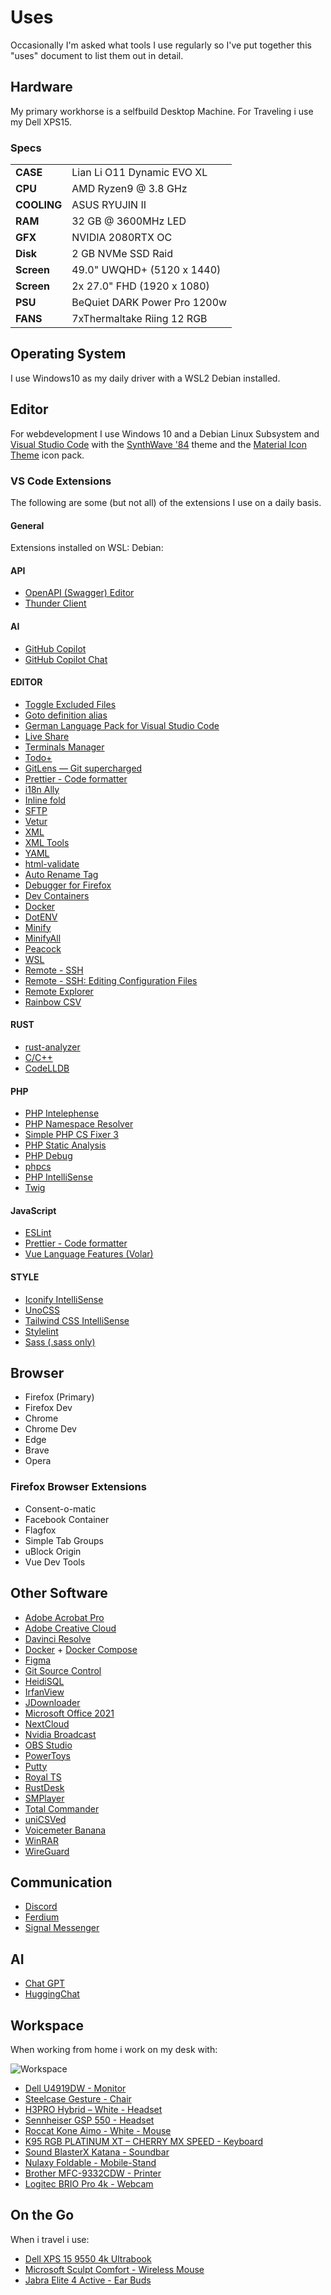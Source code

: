 # Uses

Occasionally I'm asked what tools I use regularly so I've put together this "uses" document to list them out in detail.

## Hardware

My primary workhorse is a selfbuild Desktop Machine. For Traveling i use my Dell XPS15.

### Specs

|             |                              |
| ----------- | ---------------------------- |
| **CASE**    | Lian Li O11 Dynamic EVO XL   |
| **CPU**     | AMD Ryzen9 @ 3.8 GHz         |
| **COOLING** | ASUS RYUJIN II               |
| **RAM**     | 32 GB @ 3600MHz LED          |
| **GFX**     | NVIDIA 2080RTX OC            |
| **Disk**    | 2 GB NVMe SSD Raid           |
| **Screen**  | 49.0" UWQHD+ (5120 x 1440)   |
| **Screen**  | 2x 27.0" FHD (1920 x 1080)   |
| **PSU**     | BeQuiet DARK Power Pro 1200w |
| **FANS**    | 7xThermaltake Riing 12 RGB   |

## Operating System

I use Windows10 as my daily driver with a WSL2 Debian installed.

## Editor

For webdevelopment I use Windows 10 and a Debian Linux Subsystem and [Visual Studio Code](https://code.visualstudio.com) with the [SynthWave '84](https://marketplace.visualstudio.com/items?itemName=RobbOwen.synthwave-vscode) theme and the [Material Icon Theme](https://marketplace.visualstudio.com/items?itemName=PKief.material-icon-theme) icon pack.

### VS Code Extensions

The following are some (but not all) of the extensions I use on a daily basis.

#### General

Extensions installed on WSL: Debian:

#### API

- [OpenAPI (Swagger) Editor](https://marketplace.visualstudio.com/items?itemName=42crunch.vscode-openapi)
- [Thunder Client](https://marketplace.visualstudio.com/items?itemName=rangav.vscode-thunder-client)

#### AI

- [GitHub Copilot](https://marketplace.visualstudio.com/items?itemName=github.copilot)
- [GitHub Copilot Chat](https://marketplace.visualstudio.com/items?itemName=github.copilot-chat)

#### EDITOR

- [Toggle Excluded Files](https://marketplace.visualstudio.com/items?itemName=amodio.toggle-excluded-files)
- [Goto definition alias](https://marketplace.visualstudio.com/items?itemName=antfu.goto-alias)
- [German Language Pack for Visual Studio Code](https://marketplace.visualstudio.com/items?itemName=ms-ceintl.vscode-language-pack-de)
- [Live Share](https://marketplace.visualstudio.com/items?itemName=ms-vsliveshare.vsliveshare)
- [Terminals Manager](https://marketplace.visualstudio.com/items?itemName=fabiospampinato.vscode-terminals)
- [Todo+](https://marketplace.visualstudio.com/items?itemName=fabiospampinato.vscode-todo-plus)
- [GitLens — Git supercharged](https://marketplace.visualstudio.com/items?itemName=eamodio.gitlens)
- [Prettier - Code formatter](https://marketplace.visualstudio.com/items?itemName=esbenp.prettier-vscode)
- [i18n Ally](https://marketplace.visualstudio.com/items?itemName=lokalise.i18n-ally)
- [Inline fold](https://marketplace.visualstudio.com/items?itemName=moalamri.inline-fold)
- [SFTP](https://marketplace.visualstudio.com/items?itemName=natizyskunk.sftp)
- [Vetur](https://marketplace.visualstudio.com/items?itemName=octref.vetur)
- [XML](https://marketplace.visualstudio.com/items?itemName=redhat.vscode-xml)
- [XML Tools](https://marketplace.visualstudio.com/items?itemName=DotJoshJohnson.xml)
- [YAML](https://marketplace.visualstudio.com/items?itemName=redhat.vscode-yaml)
- [html-validate](https://marketplace.visualstudio.com/items?itemName=tobiashansson.html-validate-vscode)
- [Auto Rename Tag](https://marketplace.visualstudio.com/items?itemName=formulahendry.auto-rename-tag)
- [Debugger for Firefox](https://marketplace.visualstudio.com/items?itemName=firefox-devtools.vscode-firefox-debug)
- [Dev Containers](https://marketplace.visualstudio.com/items?itemName=ms-vscode-remote.remote-containers)
- [Docker](https://marketplace.visualstudio.com/items?itemName=ms-azuretools.vscode-docker)
- [DotENV](https://marketplace.visualstudio.com/items?itemName=mikestead.dotenv)
- [Minify](https://marketplace.visualstudio.com/items?itemName=HookyQR.minify)
- [MinifyAll](https://marketplace.visualstudio.com/items?itemName=josee9988.minifyall)
- [Peacock](https://marketplace.visualstudio.com/items?itemName=johnpapa.vscode-peacock)
- [WSL](https://marketplace.visualstudio.com/items?itemName=ms-vscode-remote.remote-wsl)
- [Remote - SSH](https://marketplace.visualstudio.com/items?itemName=ms-vscode-remote.remote-ssh)
- [Remote - SSH: Editing Configuration Files](https://marketplace.visualstudio.com/items?itemName=ms-vscode-remote.remote-ssh-edit)
- [Remote Explorer](https://marketplace.visualstudio.com/items?itemName=ms-vscode.remote-explorer)
- [Rainbow CSV](https://marketplace.visualstudio.com/items?itemName=mechatroner.rainbow-csv)


#### RUST
- [rust-analyzer](https://marketplace.visualstudio.com/items?itemName=rust-lang.rust-analyzer)
- [C/C++](https://marketplace.visualstudio.com/items?itemName=ms-vscode.cpptools)
- [CodeLLDB](https://marketplace.visualstudio.com/items?itemName=vadimcn.vscode-lldb)

#### PHP

- [PHP Intelephense](https://marketplace.visualstudio.com/items?itemName=bmewburn.vscode-intelephense-client)
- [PHP Namespace Resolver](https://marketplace.visualstudio.com/items?itemName=MehediDracula.php-namespace-resolver)
- [Simple PHP CS Fixer 3](https://marketplace.visualstudio.com/items?itemName=PHLAK.simple-php-cs-fixer-3)
- [PHP Static Analysis](https://marketplace.visualstudio.com/items?itemName=breezelin.phpstan)
- [PHP Debug](https://marketplace.visualstudio.com/items?itemName=xdebug.php-debug)
- [phpcs](https://marketplace.visualstudio.com/items?itemName=ikappas.phpcs)
- [PHP IntelliSense](https://marketplace.visualstudio.com/items?itemName=zobo.php-intellisense)
- [Twig](https://marketplace.visualstudio.com/items?itemName=whatwedo.twig)

#### JavaScript

- [ESLint](https://marketplace.visualstudio.com/items?itemName=dbaeumer.vscode-eslint)
- [Prettier - Code formatter](https://marketplace.visualstudio.com/items?itemName=esbenp.prettier-vscode)
- [Vue Language Features (Volar)](https://marketplace.visualstudio.com/items?itemName=Vue.volar)


#### STYLE

- [Iconify IntelliSense](https://marketplace.visualstudio.com/items?itemName=antfu.iconify)
- [UnoCSS](https://marketplace.visualstudio.com/items?itemName=antfu.unocss)
- [Tailwind CSS IntelliSense](https://marketplace.visualstudio.com/items?itemName=bradlc.vscode-tailwindcss)
- [Stylelint](https://marketplace.visualstudio.com/items?itemName=stylelint.vscode-stylelint)
- [Sass (.sass only)](https://marketplace.visualstudio.com/items?itemName=syler.sass-indented)

## Browser

- Firefox (Primary)
- Firefox Dev
- Chrome
- Chrome Dev
- Edge
- Brave
- Opera

### Firefox Browser Extensions

- Consent-o-matic
- Facebook Container
- Flagfox
- Simple Tab Groups
- uBlock Origin
- Vue Dev Tools

## Other Software

- [Adobe Acrobat Pro](https://www.adobe.com/de/acrobat/acrobat-pro.html)
- [Adobe Creative Cloud](https://www.adobe.com/de/creativecloud.html)
- [Davinci Resolve](https://www.blackmagicdesign.com/de/products/davinciresolve)
- [Docker](https://www.docker.com) + [Docker Compose](https://docs.docker.com/compose/)
- [Figma](https://www.figma.com/)
- [Git Source Control](https://git-scm.com)
- [HeidiSQL](https://www.heidisql.com/)
- [IrfanView](https://www.irfanview.de/)
- [JDownloader](https://jdownloader.org/)
- [Microsoft Office 2021](https://www.microsoft.com/de-de/microsoft-365/get-started-with-office-2021?market=de)
- [NextCloud](https://nextcloud.com/de/install/)
- [Nvidia Broadcast](https://www.nvidia.com/de-de/geforce/broadcasting/broadcast-app/)
- [OBS Studio](https://obsproject.com)
- [PowerToys](https://learn.microsoft.com/de-de/windows/powertoys/)
- [Putty](https://putty.org/)
- [Royal TS](https://www.royalapps.com)
- [RustDesk](https://rustdesk.com/)
- [SMPlayer](https://www.smplayer.info/de/downloads)
- [Total Commander](https://www.ghisler.com)
- [uniCSVed](https://home.hccnet.nl/s.j.francke/software/software.htm)
- [Voicemeter Banana](https://vb-audio.com/Voicemeeter/banana.htm)
- [WinRAR](https://www.winrar.de/downld.php)
- [WireGuard](https://www.wireguard.com/)

## Communication

- [Discord](https://discord.com/)
- [Ferdium](https://ferdium.org/)
- [Signal Messenger](https://signal.org/)

## AI

- [Chat GPT](https://chat.openai.com/)
- [HuggingChat](https://huggingface.co/chat/)

## Workspace



When working from home i work on my desk with:

![Workspace](workspace.jpg)

- [Dell U4919DW - Monitor](https://www.amazon.de/Dell-EMC-tft-U4919DW-49in/dp/B07KMQT7DB)
- [Steelcase Gesture - Chair](https://de.steelcase.com/products/gesture)
- [H3PRO Hybrid – White - Headset ](https://www.eposaudio.com/de/de/gaming/products/h3pro-hybrid-white-bluetooth-low-latency-connection-gaming-headset-1000893)
- [Sennheiser GSP 550 - Headset](https://newsroom.sennheiser.com/gaming-genuss-dank-intensivem-klang-und-komfort-214775)
- [Roccat Kone Aimo - White - Mouse](https://de.roccat.com/products/kone-aimo-remastered)
- [K95 RGB PLATINUM XT – CHERRY MX SPEED - Keyboard](https://www.corsair.com/de/de/p/keyboards/ch-9127414-na/k95-rgb-platinum-xt-mechanical-gaming-keyboard-cherry-mx-speed-na-layout-ch-9127414-na)
- [ Sound BlasterX Katana - Soundbar](https://de.creative.com/p/speakers/sound-blasterx-katana)
- [Nulaxy Foldable - Mobile-Stand](https://www.amazon.de/gp/product/B01M62548J/ref=ppx_yo_dt_b_search_asin_title?ie=UTF8&psc=1)
- [Brother MFC-9332CDW - Printer](https://store.brother.de/catalogs/brothergermany/geraete/laser/mfc/mfc9332cdw)
- [Logitec BRIO Pro 4k - Webcam](https://www.logitech.com/de-de/products/webcams/brio-stream-4k-hd-webcam.960-001194.html)

## On the Go

When i travel i use:

- [Dell XPS 15 9550 4k Ultrabook](https://www.dell.com/support/home/de-de/product-support/product/xps-15-9550-laptop/overview)
- [Microsoft Sculpt Comfort - Wireless Mouse](https://www.microsoft.com/de-de/d/microsoft-sculpt-comfort-maus/8zg8rps4tcgc?activetab=pivot:%C3%BCbersichttab)
- [Jabra Elite 4 Active - Ear Buds](https://www.jabra.com.de/bluetooth-headsets/jabra-elite-4-active)

